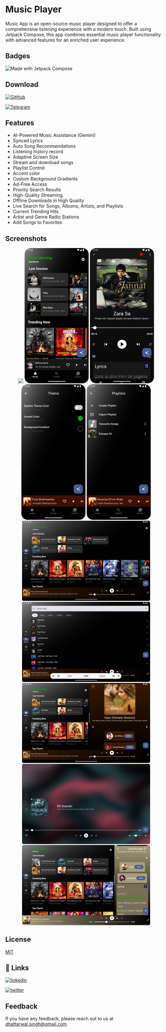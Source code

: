 
# Music Player

Music App is an open-source music player designed to offer a comprehensive listening experience with a modern touch. Built using Jetpack Compose, this app combines essential music player functionality with advanced features for an enriched user experience.

## Badges

![Made with Jetpack Compose](https://img.shields.io/badge/Made%20with-Jetpack%20Compose-blue)


## Download

[![GitHub](https://img.shields.io/badge/GitHub-000?style=for-the-badge&logo=github&logoColor=white)](https://github.com/yourusername/my-android-app/releases)

[![Telegram](https://img.shields.io/badge/Telegram-0088CC?style=for-the-badge&logo=telegram&logoColor=white)](https://t.me/your_telegram_channel)


## Features

- AI-Powered Music Assistance (Gemini)
- Synced Lyrics 
- Auto Song Recommendations
- Listening history record
- Adaptive Screen Size
- Stream and download songs
- Playlist Control
- Accent color
- Custom Background Gradients 
- Ad-Free Access
- Priority Search Results
- High-Quality Streaming 
- Offline Downloads in High Quality 
- Live Search for Songs, Albums, Artists, and Playlists
- Current Trending Hits
- Artist and Genre Radio Stations
- Add Songs to Favorites

## Screenshots

<p align="center">
  <img src="https://raw.githubusercontent.com/AjayDhattarwal/MusicPlayer/refs/heads/master/assets/gif/gif_1.gif" width="200" />
  <img src="https://raw.githubusercontent.com/AjayDhattarwal/MusicPlayer/refs/heads/master/assets/screenshots/Screenshot_1.png" width="200" />
  <img src="https://raw.githubusercontent.com/AjayDhattarwal/MusicPlayer/refs/heads/master/assets/screenshots/Screenshot_2.png" width="200" />
  <img src="https://raw.githubusercontent.com/AjayDhattarwal/MusicPlayer/refs/heads/master/assets/screenshots/Screenshot_3.png" width="200" />
  <img src="https://raw.githubusercontent.com/AjayDhattarwal/MusicPlayer/refs/heads/master/assets/screenshots/Screenshot_4.png" width="200" />
  <img src="https://raw.githubusercontent.com/AjayDhattarwal/MusicPlayer/refs/heads/master/assets/screenshots/Screenshot_5.png" width="400" />
  <img src="https://raw.githubusercontent.com/AjayDhattarwal/MusicPlayer/refs/heads/master/assets/screenshots/Screenshot_6.png" width="400" />
  <img src="https://raw.githubusercontent.com/AjayDhattarwal/MusicPlayer/refs/heads/master/assets/screenshots/Screenshot_7.png" width="400" />
  <img src="https://raw.githubusercontent.com/AjayDhattarwal/MusicPlayer/refs/heads/master/assets/screenshots/Screenshot_8.png" width="400" />
  <img src="https://raw.githubusercontent.com/AjayDhattarwal/MusicPlayer/refs/heads/master/assets/screenshots/Screenshot_9.png" width="400" />
</p>


## License

[MIT](https://github.com/ajay577/MusicPlayer/blob/master/LICENSE)


## 🔗 Links

[![linkedin](https://img.shields.io/badge/linkedin-0A66C2?style=for-the-badge&logo=linkedin&logoColor=white)](https://www.linkedin.com/)

[![twitter](https://img.shields.io/badge/twitter-1DA1F2?style=for-the-badge&logo=twitter&logoColor=white)](https://twitter.com/)


## Feedback

If you have any feedback, please reach out to us at dhattarwal.singh@gmail.com

